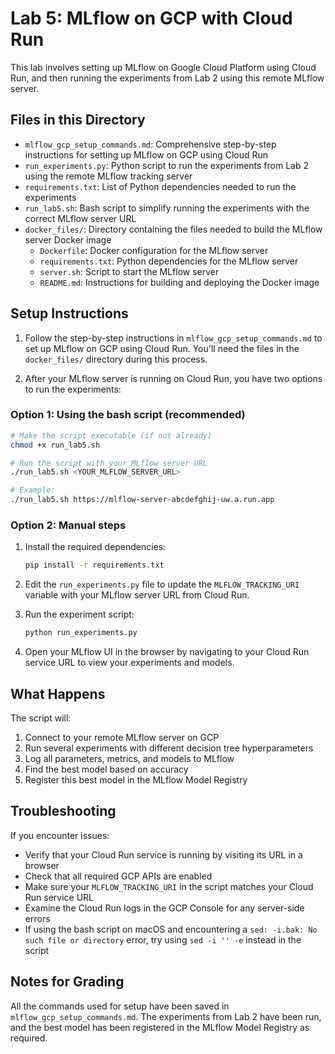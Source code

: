 # Lab 5: MLflow on GCP with Cloud Run

This lab involves setting up MLflow on Google Cloud Platform using Cloud Run, and then running the experiments from Lab 2 using this remote MLflow server.

## Files in this Directory

- `mlflow_gcp_setup_commands.md`: Comprehensive step-by-step instructions for setting up MLflow on GCP using Cloud Run
- `run_experiments.py`: Python script to run the experiments from Lab 2 using the remote MLflow tracking server
- `requirements.txt`: List of Python dependencies needed to run the experiments
- `run_lab5.sh`: Bash script to simplify running the experiments with the correct MLflow server URL
- `docker_files/`: Directory containing the files needed to build the MLflow server Docker image
  - `Dockerfile`: Docker configuration for the MLflow server
  - `requirements.txt`: Python dependencies for the MLflow server
  - `server.sh`: Script to start the MLflow server
  - `README.md`: Instructions for building and deploying the Docker image

## Setup Instructions

1. Follow the step-by-step instructions in `mlflow_gcp_setup_commands.md` to set up MLflow on GCP using Cloud Run. You'll need the files in the `docker_files/` directory during this process.

2. After your MLflow server is running on Cloud Run, you have two options to run the experiments:

### Option 1: Using the bash script (recommended)

```bash
# Make the script executable (if not already)
chmod +x run_lab5.sh

# Run the script with your MLflow server URL
./run_lab5.sh <YOUR_MLFLOW_SERVER_URL>

# Example:
./run_lab5.sh https://mlflow-server-abcdefghij-uw.a.run.app
```

### Option 2: Manual steps

1. Install the required dependencies:
   ```bash
   pip install -r requirements.txt
   ```

2. Edit the `run_experiments.py` file to update the `MLFLOW_TRACKING_URI` variable with your MLflow server URL from Cloud Run.

3. Run the experiment script:
   ```bash
   python run_experiments.py
   ```

4. Open your MLflow UI in the browser by navigating to your Cloud Run service URL to view your experiments and models.

## What Happens

The script will:
1. Connect to your remote MLflow server on GCP
2. Run several experiments with different decision tree hyperparameters
3. Log all parameters, metrics, and models to MLflow
4. Find the best model based on accuracy
5. Register this best model in the MLflow Model Registry

## Troubleshooting

If you encounter issues:

- Verify that your Cloud Run service is running by visiting its URL in a browser
- Check that all required GCP APIs are enabled
- Make sure your `MLFLOW_TRACKING_URI` in the script matches your Cloud Run service URL
- Examine the Cloud Run logs in the GCP Console for any server-side errors
- If using the bash script on macOS and encountering a `sed: -i.bak: No such file or directory` error, try using `sed -i '' -e` instead in the script

## Notes for Grading

All the commands used for setup have been saved in `mlflow_gcp_setup_commands.md`. The experiments from Lab 2 have been run, and the best model has been registered in the MLflow Model Registry as required. 